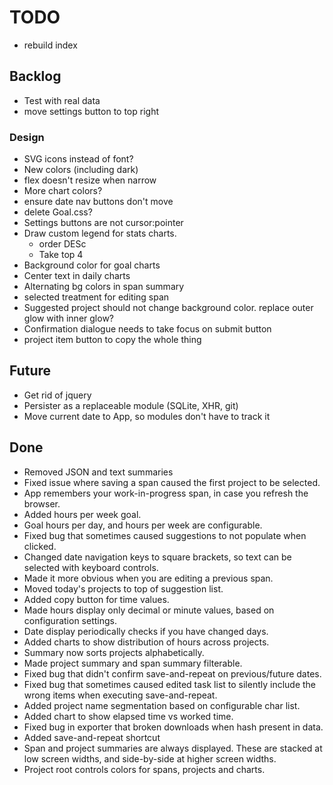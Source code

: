 # TODO

* rebuild index

## Backlog

* Test with real data
* move settings button to top right

### Design

* SVG icons instead of font?
* New colors (including dark)
* flex doesn't resize when narrow
* More chart colors?
* ensure date nav buttons don't move
* delete Goal.css?
* Settings buttons are not cursor:pointer
* Draw custom legend for stats charts.
  * order DESc
  * Take top 4
* Background color for goal charts
* Center text in daily charts
* Alternating bg colors in span summary
* selected treatment for editing span
* Suggested project should not change background color.  replace outer glow with inner glow?
* Confirmation dialogue needs to take focus on submit button
* project item button to copy the whole thing

## Future

* Get rid of jquery
* Persister as a replaceable module (SQLite, XHR, git)
* Move current date to App, so modules don't have to track it

## Done

* Removed JSON and text summaries
* Fixed issue where saving a span caused the first project to be selected.
* App remembers your work-in-progress span, in case you refresh the browser.
* Added hours per week goal.
* Goal hours per day, and hours per week are configurable.
* Fixed bug that sometimes caused suggestions to not populate when clicked.
* Changed date navigation keys to square brackets, so text can be selected with keyboard controls.
* Made it more obvious when you are editing a previous span.
* Moved today's projects to top of suggestion list.
* Added copy button for time values.
* Made hours display only decimal or minute values, based on configuration settings.
* Date display periodically checks if you have changed days.
* Added charts to show distribution of hours across projects.
* Summary now sorts projects alphabetically.
* Made project summary and span summary filterable.
* Fixed bug that didn't confirm save-and-repeat on previous/future dates.
* Fixed bug that sometimes caused edited task list to silently include the wrong items when executing save-and-repeat.
* Added project name segmentation based on configurable char list.
* Added chart to show elapsed time vs worked time.
* Fixed bug in exporter that broken downloads when hash present in data.
* Added save-and-repeat shortcut
* Span and project summaries are always displayed.  These are stacked at low screen widths, and side-by-side at higher screen widths.
* Project root controls colors for spans, projects and charts.